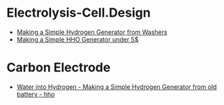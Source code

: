 # Electrolysis-Cell.Design
- [Making a Simple Hydrogen Generator from Washers](https://youtu.be/RY08xO-_11w)
- [Making a Simple HHO Generator under 5$](https://youtu.be/kfYiQVzB3Cg)

# Carbon Electrode
- [Water into Hydrogen - Making a Simple Hydrogen Generator from old battery - hho](https://youtu.be/08XGs7pZSlE)

